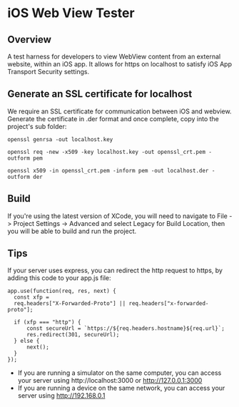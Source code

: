#  iOS Web View Tester

## Overview
A test harness for developers to view WebView content from an external website, within an iOS app.
It allows for https on localhost to satisfy iOS App Transport Security settings.


## Generate an SSL certificate for localhost
We require an SSL certificate for communication between iOS and webview.
Generate the certificate in .der format and once complete, copy into the project's sub folder:
```
openssl genrsa -out localhost.key 

openssl req -new -x509 -key localhost.key -out openssl_crt.pem -outform pem 

openssl x509 -in openssl_crt.pem -inform pem -out localhost.der -outform der
```

## Build
If you're using the latest version of XCode, you will need to navigate to File -> Project Settings -> Advanced and select Legacy for Build Location, then you will be able to build and run the project.

## Tips
If your server uses express, you can redirect the http request to https, by adding this code to your app.js file:
```
app.use(function(req, res, next) {
  const xfp =
  req.headers["X-Forwarded-Proto"] || req.headers["x-forwarded-proto"];

  if (xfp === "http") {
      const secureUrl = `https://${req.headers.hostname}${req.url}`;
      res.redirect(301, secureUrl);
  } else {
      next();
  }
});
```
* If you are running a simulator on the same computer, you can access your server using http://localhost:3000 or http://127.0.0.1:3000
* If you are running a device on the same network, you can access your server using http://192.168.0.1
